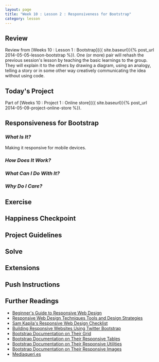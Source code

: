 ```yaml
---
layout: page
title: "Week 10 : Lesson 2 : Responsiveness for Bootstrap"
category: lesson
---
```


## Review

Review from [Weeks 10 : Lesson 1 : Bootstrap]({{ site.baseurl}}{% post_url 2014-05-05-lesson-bootstrap %}).  One (or more) pair will rehash the previous session's lesson by teaching the basic learnings to the group.  They will explain it to the others by drawing a diagram, using an analogy, telling a story or in some other way creatively communicating the idea without using code.

## Today's Project

Part of [Weeks 10 : Project 1 : Online store]({{ site.baseurl}}{% post_url 2014-05-09-project-online-store %}).

## Responsiveness for Bootstrap

### _What Is It?_

Making it responsive for mobile devices.

### _How Does It Work?_

### _What Can I Do With It?_

### _Why Do I Care?_

## Exercise

## Happiness Checkpoint

## Project Guidelines

## Solve

## Extensions

## Push Instructions

## Further Readings

* [Beginner's Guide to Responsive Web Design](http://blog.teamtreehouse.com/beginners-guide-to-responsive-web-design)
* [Responsive Web Design Techniques Tools and Design Strategies](http://mobile.smashingmagazine.com/2011/07/22/responsive-web-design-techniques-tools-and-design-strategies/)
* [Sam Kapila's Responsive Web Design Checklist](http://www.samkapila.com/rwd/)
* [Building Responsive Websites Using Twitter Bootstrap](http://www.sitepoint.com/building-responsive-websites-using-twitter-bootstrap/)
* [Bootstrap Documentation on Their Grid](http://getbootstrap.com/css/#grid)
* [Bootstrap Documentation on Their Responsive Tables](http://getbootstrap.com/css/#tables-responsive)
* [Bootstrap Documentation on Their Responsive Utilities](http://getbootstrap.com/css/#responsive-utilities)
* [Bootstrap Documentation on Their Responsive Images](http://getbootstrap.com/css/#overview-responsive-images)
* [Mediaqueri.es](http://mediaqueri.es/)

